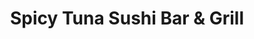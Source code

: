---
layout: place
title: "Spicy Tuna Sushi Bar & Grill"
permalink: /ohio/holland/spicy-tuna-sushi-bar-grill.html
stateAbbr: OH
stateName: Ohio
cityName: Holland
seo:
  name: "Spicy Tuna Sushi Bar & Grill"
  type: Restaurant
  links: http://www.spicytunasushi.com/
description: "Minimalist eatery serving Asian-fusion dishes & sushi, featuring Asian beers & sake at the bar. Spicy Tuna Sushi Bar & Grill serves delicious sushi in Holland, Ohio. Try fresh Japanese dishes for a great dining experience. Available for takeout, delivery, lunch, and dinner."
place_id: ChIJX0-Jr116PIgRedoinf_ry8E
photos:
  - name: >-
      places/ChIJX0-Jr116PIgRedoinf_ry8E/photos/AeeoHcK35kSqUjTbqfgANMF7Qe8v2ZSl9r0dmUAdO-n2tjkAkUsb7VXhrxbzb6yc_XSrzoZZr7oU3tBctIRilAxis7GgNh1ROdfETrcQaVE7KoklTKYNAJKTlND4FLUeLS9ulILPGqeY1iUnmZVUBWAMQ2hypdXb8SUzJS7C_UZWt-DaaXz2EX_VdcBqsCJ0XaejlwovaSdjqGMOk4Dts8qh6K7CxxZUlgr5vTrvGeiB96OiCZQ5mVJwgIfpC-vzeNrerpAOL7voeykptRETdR0sUQobqBSDiVg3Sc8G8uztewt3Th7a3sw686aaWi50PrKoYkCwXA5ChYEr8ftmY__5TjzSA6FIQ2hkPAbVx9ygY3JO7zCxxsyKP0y4Es2qnGAtaDsUf7K8sHoEl8I4VRtx23lNWvYYYcK39t9ifO4S4TU
    widthPx: 2880
    heightPx: 2160
    authorAttributions:
      - displayName: Janet Tarolli
        uri: https://maps.google.com/maps/contrib/113975403137618124853
        photoUri: >-
          https://lh3.googleusercontent.com/a-/ALV-UjWlKNGXp-2B4bbBbF0umm5u00Af7KCek-2gtLCAx7jmsJhdAHcT=s100-p-k-no-mo
    flagContentUri: >-
      https://www.google.com/local/imagery/report/?cb_client=maps_api_places.places_api&image_key=!1e10!2sCIHM0ogKEICAgIDshoS0Mw&hl=en-US
    googleMapsUri: >-
      https://www.google.com/maps/place//data=!3m4!1e2!3m2!1sCIHM0ogKEICAgIDshoS0Mw!2e10!4m2!3m1!1s0x883c7a5daf894f5f:0xc1cbebff9d22da79
  - name: >-
      places/ChIJX0-Jr116PIgRedoinf_ry8E/photos/AeeoHcKxdxk6xk6yATgO9SMN5wy031axR3CqTjTgx2vHnZu_ez6OcrcccmSgEUwpECi_WgIGVOJf8zQJYdvW8YTnc7dQid6eDtN0j26IddXAebdmxCY-TFx9AfFnC0rWfNRA1c3rrt7diTmGXjEKOqW_ZQAbTdmV6MFye5KOSbJTVLMUs6jUT_Ghh6gr7vaoXC632xsIL8bDqgbNCpcy-yn0UI7ab2LreOAz38K_EngC7ZNVpGLhBfaUlSteRVbwkaUWs5kLR8lvApjiwGF4dMtmh24PztwKHSGyqJYqUZ-cTwMukw
    widthPx: 1020
    heightPx: 400
    authorAttributions:
      - displayName: Spicy Tuna Sushi Bar & Grill
        uri: https://maps.google.com/maps/contrib/114878335805745075284
        photoUri: >-
          https://lh3.googleusercontent.com/a-/ALV-UjWO3pxNWkMabwK1av8HQBjZjSOA7Bxpj7Fx_ECEtYmazE7-i00=s100-p-k-no-mo
    flagContentUri: >-
      https://www.google.com/local/imagery/report/?cb_client=maps_api_places.places_api&image_key=!1e10!2sAF1QipN0zaBbcQL76zd4VvjvsNEo6xvawl4gbeC--DWf&hl=en-US
    googleMapsUri: >-
      https://www.google.com/maps/place//data=!3m4!1e2!3m2!1sAF1QipN0zaBbcQL76zd4VvjvsNEo6xvawl4gbeC--DWf!2e10!4m2!3m1!1s0x883c7a5daf894f5f:0xc1cbebff9d22da79
  - name: >-
      places/ChIJX0-Jr116PIgRedoinf_ry8E/photos/AeeoHcKen464jrAiIJt2gvw04mFAYlF8U3pFJ3SMZ-SIcM0d_bioHzP_bZ5rsx4LZWglmnQRF38oI2G-mm-pyn-Hkw4P8pv_oBK29ACcDYqqLOD13s1OqvRtie8Mh5gmIfDCQYEa1rO7HGz9HOp5-1TXLmDQXJEQLV5m3cD2jbv0kzmOIuCrIt0zxGAkziLXyx2mjl_F2XD1UdpIZiz3wG7eRHvWi2oUp7UBOpsOjBcVCMkAhmu2wXBzVHRdDYEgNlHqRf0ab61CMx3Jif9VXvpDDHajsaHedGRe0GKuBWr8ExzHRRqU3bQgxysc3cE-CxviUl9SJFPyf99VUDjQwFIVooLBOQ1UM6RQ8Hu9bPxbCWBBTkztDEa4ahQ4k2fPLRQiPTWDHqRokUjVhpwqlmQMMUbQCs3CkA0PX_O2kQQ9vQmuRq-L
    widthPx: 3000
    heightPx: 4000
    authorAttributions:
      - displayName: Kennedy Rohm
        uri: https://maps.google.com/maps/contrib/103553207310820584418
        photoUri: >-
          https://lh3.googleusercontent.com/a-/ALV-UjU457jDMzBd8DxVLzY34KCxQ4qQo3N5TQJY3veEswIMUKRhdVEd_g=s100-p-k-no-mo
    flagContentUri: >-
      https://www.google.com/local/imagery/report/?cb_client=maps_api_places.places_api&image_key=!1e10!2sCIHM0ogKEICAgMCgnN7c1QE&hl=en-US
    googleMapsUri: >-
      https://www.google.com/maps/place//data=!3m4!1e2!3m2!1sCIHM0ogKEICAgMCgnN7c1QE!2e10!4m2!3m1!1s0x883c7a5daf894f5f:0xc1cbebff9d22da79
  - name: >-
      places/ChIJX0-Jr116PIgRedoinf_ry8E/photos/AeeoHcLqDhgAaWed-GUY7FqxXv4MjYWe0Z9_fQ99X0n4UZ9OFedyYIsS0jm0ljnhz5WIjvr6INA6m7nw_ktfwtZ1ILpfMaCJ1ScpXTZqC0OTudRJkeuWYsiYyp6M6J91asduF4D4X4OJ2RU74FMgIESo36hEgNPKLwpxM7PP5z-T2_OOsG5-z7bAwbLr0_ofSx2sibx_T8LJFus81w2cLlkQBIkrZdIxSmCTwFfQUYJqB-p0gfI4gpjU7wbBZztwrPNdvL13C4k7veQrL_1pdZtDIHI4DPu2nm1ETU2KXdGYDwvIL6lZEv8mGeJhgNPtxkqerHT-EcOgPHD9J46-m3NvE3wSvZpy3OraQRIeGJrra1ObC6T8FFGKESDE3u9VZgB2AW9D1h1ZEJc5zvX0ZfivZSQ70obJuxR3Jd6KAtEZ-QwSMRU
    widthPx: 4000
    heightPx: 1868
    authorAttributions:
      - displayName: Javier Player
        uri: https://maps.google.com/maps/contrib/102775067363999262676
        photoUri: >-
          https://lh3.googleusercontent.com/a-/ALV-UjVnfSAEmMb6Sk64LH6TDU_ZLJAi1UpI0F7WTeLug4hvUmAdDGzi=s100-p-k-no-mo
    flagContentUri: >-
      https://www.google.com/local/imagery/report/?cb_client=maps_api_places.places_api&image_key=!1e10!2sCIHM0ogKEICAgICDv_fO0QE&hl=en-US
    googleMapsUri: >-
      https://www.google.com/maps/place//data=!3m4!1e2!3m2!1sCIHM0ogKEICAgICDv_fO0QE!2e10!4m2!3m1!1s0x883c7a5daf894f5f:0xc1cbebff9d22da79
  - name: >-
      places/ChIJX0-Jr116PIgRedoinf_ry8E/photos/AeeoHcKCoHhBIgrt7CZr1s0xypwIwZcyW6oL7EDvZ9RU9TAL4TBnQxYqas0-IP0oMj-Y203ENmq17QTBzHYg-FU5dT30ALdO5v1oH99rvU1DxkMWbVgjo9kpt-WSwvAck_uJECqDxRDs8FdlG2GT0NMJRnqKZLALJoQa0bgdr9TznbWhVNcHbfqHtwa0id3paAdKpsrmX5fGqSpc79ruT10C3Ifl5thUFHlXeHj0JDcmSiuQ2fq1nKw4yz044YDHE9r2UqIMayTjS9i4yRV03RH2HC6MEKbWjcpaN7X2QlAEdTqVem1wLM5DZdly9SYWsc_qEfpEhaUsIkm-m1ezN8BTExzglr7fE7hLpR8VBJIZ1ZJuOKWcOHJ9LkEAf4JLNn1z37hCl693BJDHmI4KfJjGalmp6i9047xX7BNApng_RMWUoA
    widthPx: 3600
    heightPx: 4800
    authorAttributions:
      - displayName: clinton stanton
        uri: https://maps.google.com/maps/contrib/109513172136714805281
        photoUri: >-
          https://lh3.googleusercontent.com/a-/ALV-UjUv2BFWnH7CjMajk9RYOJtZI7a20hwKDRNj6naRNTTuyIVR1yiASQ=s100-p-k-no-mo
    flagContentUri: >-
      https://www.google.com/local/imagery/report/?cb_client=maps_api_places.places_api&image_key=!1e10!2sCIHM0ogKEICAgIDWiY_IQg&hl=en-US
    googleMapsUri: >-
      https://www.google.com/maps/place//data=!3m4!1e2!3m2!1sCIHM0ogKEICAgIDWiY_IQg!2e10!4m2!3m1!1s0x883c7a5daf894f5f:0xc1cbebff9d22da79
  - name: >-
      places/ChIJX0-Jr116PIgRedoinf_ry8E/photos/AeeoHcIksm2-1ZngE283c_2dxeTgnkrbP3CNH0Zt2jn7fs2l2Oo6vGPodgr5g2FDPAc_v0Vr-IOd1ukZRUMSsrzKncibtMbdEggCZw6KfS1YRpIz_PPOkCloTPcFU6uA2u3E3-m7Ep7hKAx-58IYtUprHRnXfZcYfoomfHYZ76S1EWmNJirZRlbR67ZDEcBR1LAwzRuMBprF_POdfnK9a3pTnwLqfC4Hk_7aLmBLAsZmB85Pexx0n-l_WdjzBzqGhnn4fvfKFHnaP6SYsRuQAPXx9GI_J1uCFrlaQITAUvmDorfJc3bllPTeWlBOe0BKatDUiAI1eJY6QirvNFu3Ny02UymH4ws7MQ5ICAqlAxARlJ0GEDb6ORxJ6RbGI8lDzU9439pGgd0uZ_NWLogHx9Eoe6jN4i0Zy7tUlIpvKjji26XDyAei
    widthPx: 1800
    heightPx: 4000
    authorAttributions:
      - displayName: Shawn Hogan
        uri: https://maps.google.com/maps/contrib/114263183247669769117
        photoUri: >-
          https://lh3.googleusercontent.com/a-/ALV-UjV4RmZ5Z7XBApGEl59M4T_JDJzS25mUu4BX1C-b6RPghYOWXUHo=s100-p-k-no-mo
    flagContentUri: >-
      https://www.google.com/local/imagery/report/?cb_client=maps_api_places.places_api&image_key=!1e10!2sCIHM0ogKEICAgIDvw-qS1gE&hl=en-US
    googleMapsUri: >-
      https://www.google.com/maps/place//data=!3m4!1e2!3m2!1sCIHM0ogKEICAgIDvw-qS1gE!2e10!4m2!3m1!1s0x883c7a5daf894f5f:0xc1cbebff9d22da79
  - name: >-
      places/ChIJX0-Jr116PIgRedoinf_ry8E/photos/AeeoHcJa5R92LuBjehpOl-2rSRRa3rQ3uelcB4SN_kLoXovOKtO_mIhmOoFcoKYzqI6sH7khw2AU50_SJ3s8-pqoGXNjvheLs2X0RiJSVbwC6YBDqVnduOBPSPptDNKNQJ8kPs0zBUSh3e8X5W6omwju9r1TG1IaxwR81Jw_KimSX0J92B1sXFgARIhj6DnAhYHfAU58hZduqQTJx1nd3d1J7BNVCPMkTImH9mDPLHcg1KJo-rlRu6Q4QwayP3p6-yfY8yHOqf6xP3u0ViJuGs5IVPekuAf7VE6VpGEERt-isK_nPWiD1rjEZ-qMZ2IkVQ3uDUu_NwZ8OiGUAGVLJUTIiZTYB_3nZ1nHmaxOq_4MMG_dyL6-deByAqPTKS0ExSKnGT5xwSdDrFY-Hu4VW9NE46o3DY1GVXispveU8HsWbUyCpg
    widthPx: 4080
    heightPx: 1836
    authorAttributions:
      - displayName: Michael Scott
        uri: https://maps.google.com/maps/contrib/117502779460858537999
        photoUri: >-
          https://lh3.googleusercontent.com/a-/ALV-UjW8W4wg67_j2iDCu-qSRnYhMlg9NH8ae1XRbxqs0n_VdsKaqtx8lQ=s100-p-k-no-mo
    flagContentUri: >-
      https://www.google.com/local/imagery/report/?cb_client=maps_api_places.places_api&image_key=!1e10!2sCIHM0ogKEICAgIDt8426Bw&hl=en-US
    googleMapsUri: >-
      https://www.google.com/maps/place//data=!3m4!1e2!3m2!1sCIHM0ogKEICAgIDt8426Bw!2e10!4m2!3m1!1s0x883c7a5daf894f5f:0xc1cbebff9d22da79
  - name: >-
      places/ChIJX0-Jr116PIgRedoinf_ry8E/photos/AeeoHcIgmBi5vXiwJxwJimwBYdF7sicBMbkza_hhW3q7ImF5fY4_ozE48CZVkrDQtQst2isqUrGt9LQydpJkpjY52zaVIPyZCWVW2WK3uRIfB2Acn9bUGnceKCG_s-m_jzFTaf4NNbmVug0vOFwzUkHaIgaYL7paw5ZkeZfYfgB9q8U48ofxleyJfHyUpJbQkUoC5k6rM1q8t1Z5JIECpdTVbtMB9ffYkH7eX5Q2Z3EJoKt02jv7JCU68k_Qez_8OhJhy_uP9qAEDxD_2RkTwi5GgmT7bWwbp75XIyuOKa8sCYznsA
    widthPx: 4032
    heightPx: 3024
    authorAttributions:
      - displayName: Spicy Tuna Sushi Bar & Grill
        uri: https://maps.google.com/maps/contrib/114878335805745075284
        photoUri: >-
          https://lh3.googleusercontent.com/a-/ALV-UjWO3pxNWkMabwK1av8HQBjZjSOA7Bxpj7Fx_ECEtYmazE7-i00=s100-p-k-no-mo
    flagContentUri: >-
      https://www.google.com/local/imagery/report/?cb_client=maps_api_places.places_api&image_key=!1e10!2sAF1QipM44AhORCAdlC4bYboDHrQHuTLWB-IJjsho9GVb&hl=en-US
    googleMapsUri: >-
      https://www.google.com/maps/place//data=!3m4!1e2!3m2!1sAF1QipM44AhORCAdlC4bYboDHrQHuTLWB-IJjsho9GVb!2e10!4m2!3m1!1s0x883c7a5daf894f5f:0xc1cbebff9d22da79
  - name: >-
      places/ChIJX0-Jr116PIgRedoinf_ry8E/photos/AeeoHcLjZxlOflr8Vbs49U8XHj3cNmRh2tF6nSKt3GRfx0nTenvn1vWqEsJKVj03v42E8hFARgj2jc2fEpMX-VVyX2-w_sIb3SVZIQWQKaos9bjyxB1bXwyJITod0zoO5CKXS6Ybnn7PGVh5l-wUVTXfON508pP94Hlil7IFEDo8Gy9w7tIHxzxSLDOpWq7QlqYAjsRAjJ612zWAQv-3IbbVt4J4aTsen-eRA2DvI8BpdDmk67yxmhCtk6GwcqGENHsFPgdmnjCwaUCr-ZjayjKSIzAKW7NajFTl0pzNhpHmqPl4vkgdAgv07-8mchaRbMRqywA_EeoFKLnugHa9tY6sWmmzL1lV03Q7AG7vyk7vgQVyciRRHoX0AILqeXG3B4ee_1hPGbPGEitbFsCiWltlqdkQzDfsuztFAEwGhdiMRaP0Lw
    widthPx: 2641
    heightPx: 2546
    authorAttributions:
      - displayName: Solarix Fireheart
        uri: https://maps.google.com/maps/contrib/101748721020512045782
        photoUri: >-
          https://lh3.googleusercontent.com/a/ACg8ocI6LHohr8JrW6n__6_YSH9xcNioXk2vefr9qbWodplftV7qL24=s100-p-k-no-mo
    flagContentUri: >-
      https://www.google.com/local/imagery/report/?cb_client=maps_api_places.places_api&image_key=!1e10!2sCIHM0ogKEICAgICcuNjRXA&hl=en-US
    googleMapsUri: >-
      https://www.google.com/maps/place//data=!3m4!1e2!3m2!1sCIHM0ogKEICAgICcuNjRXA!2e10!4m2!3m1!1s0x883c7a5daf894f5f:0xc1cbebff9d22da79
  - name: >-
      places/ChIJX0-Jr116PIgRedoinf_ry8E/photos/AeeoHcIUBUvrnfWlN9fqLXyCol2OTp4fslWhr6CXJO1H4ybLATNEjesXGYLyWadNpgkOfovNij2n7L_qy2Dia1Q23nYZzk4TEIvhDsNVrZuchD_5ZQAxrfAKeMKo0IOk9ijit00YCTdoEiBOgrAYZyEHSJoyp2-i1It3vp5peS9gHRksuuleLgcH_ACMvhxuI7ywEKu7BcOeAM4nxQl9eaaBD-yyWDehmJzz9qW9qsEz_kb_-M2svHMfa0C-KPGjtVwNgTj8f0LLbRV2lua-JdxNTLpn817BFOoowJm-wu03JUAgwaOC9sXh_c2K9zsvmtkY2NvRQluWXHdYMOHP6dlCI8Jsl5onHGdJbcxMwgi6kdX8eN_m3ILEKr-vhQONXUm0gq3nER_NKE2rdi24IDiPhy06D2kfb8HNi9hE--dcZ_Y
    widthPx: 4032
    heightPx: 3024
    authorAttributions:
      - displayName: TANA AMIN
        uri: https://maps.google.com/maps/contrib/104230306556839417249
        photoUri: >-
          https://lh3.googleusercontent.com/a-/ALV-UjXwpQoKuWNlm8o2RvShLDmw9KfAnPKb9KPlgwDIhrXjuuU5u90rjw=s100-p-k-no-mo
    flagContentUri: >-
      https://www.google.com/local/imagery/report/?cb_client=maps_api_places.places_api&image_key=!1e10!2sCIHM0ogKEICAgIC6le6IbA&hl=en-US
    googleMapsUri: >-
      https://www.google.com/maps/place//data=!3m4!1e2!3m2!1sCIHM0ogKEICAgIC6le6IbA!2e10!4m2!3m1!1s0x883c7a5daf894f5f:0xc1cbebff9d22da79
address: '7130 Airport Hwy #10, Holland, OH 43528, USA'
street: '7130 Airport Hwy #10'
city: Holland
state: OH
zip: '43528'
country: USA
neighborhood: Springfield
latitude: '41.610750'
longitude: '-83.712164'
accessibility_options:
  wheelchairAccessibleParking: true
  wheelchairAccessibleEntrance: true
  wheelchairAccessibleRestroom: true
  wheelchairAccessibleSeating: true
business_status: OPERATIONAL
name: Spicy Tuna Sushi Bar & Grill
google_maps_links:
  directionsUri: >-
    https://www.google.com/maps/dir//''/data=!4m7!4m6!1m1!4e2!1m2!1m1!1s0x883c7a5daf894f5f:0xc1cbebff9d22da79!3e0
  placeUri: https://maps.google.com/?cid=13964514552677849721
  writeAReviewUri: >-
    https://www.google.com/maps/place//data=!4m3!3m2!1s0x883c7a5daf894f5f:0xc1cbebff9d22da79!12e1
  reviewsUri: >-
    https://www.google.com/maps/place//data=!4m4!3m3!1s0x883c7a5daf894f5f:0xc1cbebff9d22da79!9m1!1b1
  photosUri: >-
    https://www.google.com/maps/place//data=!4m3!3m2!1s0x883c7a5daf894f5f:0xc1cbebff9d22da79!10e5
primary_type: Sushi Restaurant
opening_hours:
  regular: null
  current: null
secondary_opening_hours:
  regular:
    weekdayDescriptions: null
    type: null
  current:
    weekdayDescriptions: null
    type: null
phone: (419) 720-9333
price_level: PRICE_LEVEL_MODERATE
price_range: $10 &ndash; $20
rating: '4.4'
rating_count: 0
website: http://www.spicytunasushi.com/
reviews:
  - name: >-
      places/ChIJX0-Jr116PIgRedoinf_ry8E/reviews/ChZDSUhNMG9nS0VJQ0FnSURLNUtuYktBEAE
    relativePublishTimeDescription: a month ago
    rating: 5
    text:
      text: >-
        Went there with my boyfriend for Valentines day, our server was Mila
        (super sorry if I got it wrong! 🙏) and she was wonderful! Super kind,
        speedy, checked on us a lot and was very thoughtful! If you have her as
        your waitress, you're in good hands! Food was amazing as well, fresh and
        beautifully served! Thank you and wonderful job to the chefs! Thank you
        all for getting us in fast, and giving me and my boyfriend a wonderful
        service and a glorious memory! ⭐⭐⭐⭐⭐


        List of what we got & personal rating:

        Calamari: 9/10

        Alaskan Roll: 6/10

        Cucumber Roll: 7/10

        California Roll: 8/10

        Spicy California Roll: 8/10

        Shrimp Tempura Roll: 10/10

        Mexican Roll: 10/10
      languageCode: en
    originalText:
      text: >-
        Went there with my boyfriend for Valentines day, our server was Mila
        (super sorry if I got it wrong! 🙏) and she was wonderful! Super kind,
        speedy, checked on us a lot and was very thoughtful! If you have her as
        your waitress, you're in good hands! Food was amazing as well, fresh and
        beautifully served! Thank you and wonderful job to the chefs! Thank you
        all for getting us in fast, and giving me and my boyfriend a wonderful
        service and a glorious memory! ⭐⭐⭐⭐⭐


        List of what we got & personal rating:

        Calamari: 9/10

        Alaskan Roll: 6/10

        Cucumber Roll: 7/10

        California Roll: 8/10

        Spicy California Roll: 8/10

        Shrimp Tempura Roll: 10/10

        Mexican Roll: 10/10
      languageCode: en
    authorAttribution:
      displayName: Kennedy Rohm
      uri: https://www.google.com/maps/contrib/103553207310820584418/reviews
      photoUri: >-
        https://lh3.googleusercontent.com/a-/ALV-UjU457jDMzBd8DxVLzY34KCxQ4qQo3N5TQJY3veEswIMUKRhdVEd_g=s128-c0x00000000-cc-rp-mo-ba4
    publishTime: '2025-02-15T01:53:58.710835Z'
    flagContentUri: >-
      https://www.google.com/local/review/rap/report?postId=ChZDSUhNMG9nS0VJQ0FnSURLNUtuYktBEAE&d=17924085&t=1
    googleMapsUri: >-
      https://www.google.com/maps/reviews/data=!4m6!14m5!1m4!2m3!1sChZDSUhNMG9nS0VJQ0FnSURLNUtuYktBEAE!2m1!1s0x883c7a5daf894f5f:0xc1cbebff9d22da79
  - name: >-
      places/ChIJX0-Jr116PIgRedoinf_ry8E/reviews/ChdDSUhNMG9nS0VJQ0FnSUNmM1ltSHpnRRAB
    relativePublishTimeDescription: 3 months ago
    rating: 5
    text:
      text: >-
        We ordered for NYE and the packaging for our order was WOW!  So
        impressed !  From ordering to pick up …phenomenal!  Thank you Richie ,
        Nina and the sushi team of Thomas and Rick!  ❤️❤️❤️🍣
      languageCode: en
    originalText:
      text: >-
        We ordered for NYE and the packaging for our order was WOW!  So
        impressed !  From ordering to pick up …phenomenal!  Thank you Richie ,
        Nina and the sushi team of Thomas and Rick!  ❤️❤️❤️🍣
      languageCode: en
    authorAttribution:
      displayName: Joani Donovan
      uri: https://www.google.com/maps/contrib/112490390431591534113/reviews
      photoUri: >-
        https://lh3.googleusercontent.com/a/ACg8ocLaBOeVrBUlLUeivKbQF2Vx_nxbRrzLOFB8AUY0V5LZ7acYrw=s128-c0x00000000-cc-rp-mo
    publishTime: '2024-12-31T20:55:36.898221Z'
    flagContentUri: >-
      https://www.google.com/local/review/rap/report?postId=ChdDSUhNMG9nS0VJQ0FnSUNmM1ltSHpnRRAB&d=17924085&t=1
    googleMapsUri: >-
      https://www.google.com/maps/reviews/data=!4m6!14m5!1m4!2m3!1sChdDSUhNMG9nS0VJQ0FnSUNmM1ltSHpnRRAB!2m1!1s0x883c7a5daf894f5f:0xc1cbebff9d22da79
  - name: >-
      places/ChIJX0-Jr116PIgRedoinf_ry8E/reviews/ChdDSUhNMG9nS0VJQ0FnSURyX3J2MW1BRRAB
    relativePublishTimeDescription: 9 months ago
    rating: 5
    text:
      text: >-
        I'm moving to Toledo and was asking around to see what vegan options
        were available. People recommended Spicy Tuna but I was still not
        prepared to see that they had a veganized version of basically
        everything on their menu in a separate menu. I went back 2 days in a
        row! I had their heart stoppers (jalapeno poppers), their rainbow roll,
        Vegas roll, and got their general taos tofu to go. The sushi was some of
        the best sushi I'd ever had vegan or otherwise! The heart stoppers were
        also amazing! And while the general taos tofu as a whole was only ok,
        the sauce itself was phenomenal! They have vegan cream cheese, salmon,
        and tuna alternatives that were really good and the price was not much
        more than the grocery store sushi I find here in Charlotte! Also,
        everyone was so friendly! This is a place I will be frequenting often!
      languageCode: en
    originalText:
      text: >-
        I'm moving to Toledo and was asking around to see what vegan options
        were available. People recommended Spicy Tuna but I was still not
        prepared to see that they had a veganized version of basically
        everything on their menu in a separate menu. I went back 2 days in a
        row! I had their heart stoppers (jalapeno poppers), their rainbow roll,
        Vegas roll, and got their general taos tofu to go. The sushi was some of
        the best sushi I'd ever had vegan or otherwise! The heart stoppers were
        also amazing! And while the general taos tofu as a whole was only ok,
        the sauce itself was phenomenal! They have vegan cream cheese, salmon,
        and tuna alternatives that were really good and the price was not much
        more than the grocery store sushi I find here in Charlotte! Also,
        everyone was so friendly! This is a place I will be frequenting often!
      languageCode: en
    authorAttribution:
      displayName: Jessica Rodman
      uri: https://www.google.com/maps/contrib/113355709729775273104/reviews
      photoUri: >-
        https://lh3.googleusercontent.com/a/ACg8ocJNA5LMv22bp1w6PlioGmUi0WbMJjf2ZPguFJq_fDothbjmxg=s128-c0x00000000-cc-rp-mo-ba2
    publishTime: '2024-07-17T22:33:56.921667Z'
    flagContentUri: >-
      https://www.google.com/local/review/rap/report?postId=ChdDSUhNMG9nS0VJQ0FnSURyX3J2MW1BRRAB&d=17924085&t=1
    googleMapsUri: >-
      https://www.google.com/maps/reviews/data=!4m6!14m5!1m4!2m3!1sChdDSUhNMG9nS0VJQ0FnSURyX3J2MW1BRRAB!2m1!1s0x883c7a5daf894f5f:0xc1cbebff9d22da79
  - name: >-
      places/ChIJX0-Jr116PIgRedoinf_ry8E/reviews/ChdDSUhNMG9nS0VJQ0FnSUNqMnNTazlRRRAB
    relativePublishTimeDescription: 11 months ago
    rating: 4
    text:
      text: >-
        We had some sushi and my main course was almond chicken , it was pretty
        salty. Our service wasn't great. Our server took 18 minutes to bring us
        a drink, then never came back  to refill our drinks , so I went up to
        the bar myself to get drinks for us. He did get better after we told him
        we had gotten our own drinks. They weren't super busy like usual on a
        Wednesday so I'm not sure why our service was like that. We do like it
        here but this experience wasn't great.
      languageCode: en
    originalText:
      text: >-
        We had some sushi and my main course was almond chicken , it was pretty
        salty. Our service wasn't great. Our server took 18 minutes to bring us
        a drink, then never came back  to refill our drinks , so I went up to
        the bar myself to get drinks for us. He did get better after we told him
        we had gotten our own drinks. They weren't super busy like usual on a
        Wednesday so I'm not sure why our service was like that. We do like it
        here but this experience wasn't great.
      languageCode: en
    authorAttribution:
      displayName: Stacy Matousek
      uri: https://www.google.com/maps/contrib/109180842465999034296/reviews
      photoUri: >-
        https://lh3.googleusercontent.com/a-/ALV-UjU9D3YyJpTkNqCBmEWDX3S-Kl3Jixq6d4VOLLwl7Zpu6CNZAkCAKA=s128-c0x00000000-cc-rp-mo-ba5
    publishTime: '2024-04-20T11:10:05.147400Z'
    flagContentUri: >-
      https://www.google.com/local/review/rap/report?postId=ChdDSUhNMG9nS0VJQ0FnSUNqMnNTazlRRRAB&d=17924085&t=1
    googleMapsUri: >-
      https://www.google.com/maps/reviews/data=!4m6!14m5!1m4!2m3!1sChdDSUhNMG9nS0VJQ0FnSUNqMnNTazlRRRAB!2m1!1s0x883c7a5daf894f5f:0xc1cbebff9d22da79
  - name: >-
      places/ChIJX0-Jr116PIgRedoinf_ry8E/reviews/ChZDSUhNMG9nS0VJQ0FnTUNJa3VxNU5BEAE
    relativePublishTimeDescription: a week ago
    rating: 5
    text:
      text: >-
        As a family with vegetarian and vegan desires, their extensive menu was
        so impressive and delicious! A new favorite restaurant for sure, which
        we will frequent often! Thank you!
      languageCode: en
    originalText:
      text: >-
        As a family with vegetarian and vegan desires, their extensive menu was
        so impressive and delicious! A new favorite restaurant for sure, which
        we will frequent often! Thank you!
      languageCode: en
    authorAttribution:
      displayName: m rowe
      uri: https://www.google.com/maps/contrib/102922867106783088971/reviews
      photoUri: >-
        https://lh3.googleusercontent.com/a-/ALV-UjXWKDZ15ifqcCQdtdPN-nbp6BUohUWStqC9uF_VF2OzyLRDvBTm=s128-c0x00000000-cc-rp-mo
    publishTime: '2025-03-31T17:14:41.552112Z'
    flagContentUri: >-
      https://www.google.com/local/review/rap/report?postId=ChZDSUhNMG9nS0VJQ0FnTUNJa3VxNU5BEAE&d=17924085&t=1
    googleMapsUri: >-
      https://www.google.com/maps/reviews/data=!4m6!14m5!1m4!2m3!1sChZDSUhNMG9nS0VJQ0FnTUNJa3VxNU5BEAE!2m1!1s0x883c7a5daf894f5f:0xc1cbebff9d22da79
parking_options:
  freeParkingLot: true
  freeStreetParking: true
  valetParking: false
payment_options:
  acceptsCreditCards: true
  acceptsDebitCards: true
  acceptsCashOnly: false
  acceptsNfc: true
allow_dogs: null
curbside_pickup: null
delivery: true
dine_in: true
good_for_children: null
good_for_groups: true
good_for_sports: false
live_music: false
menu_for_children: null
outdoor_seating: true
reservable: true
restroom: true
serves_beer: true
serves_breakfast: false
serves_brunch: false
serves_cocktails: true
serves_coffee: null
serves_dinner: true
serves_dessert: true
serves_lunch: true
serves_vegetarian_food: true
serves_wine: true
takeout: true
update_category: essentials
summary: >-
  Minimalist eatery serving Asian-fusion dishes & sushi, featuring Asian beers &
  sake at the bar.

---